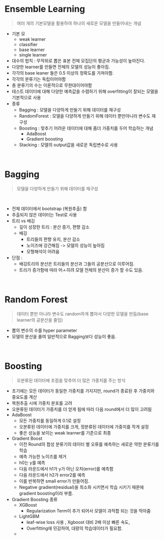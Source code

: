# Ensemble Learning 

  > 여러 개의 기본모델을 활용하여 하나의 새로운 모델을 만들어내는 개념

- 기본 모
    - weak learner
    - classifier
    - base learner
    - single learner
- 대수의 법칙 : 무작위로 뽑은 표본 전체 모집단의 평균과 가능성이 높아진다.
- 다양한 learner를 만들면 전체의 모델의 성능이 좋아짐.
- 각각의 base leaner 들은 0.5 이상의 정확도를 가져아함.
- 각각의 분류기는 독립이어야함
- 총 분류기의 수는 이론적으로 무한대이어야함 
- 테스트 데이터에 대해 다양한 예측값을 수렴하기 위해 overfitting이 잘되는 모델을 기본적으로 사용
- 종류 
    - Bagging : 모델을 다양하게 만들기 위해 데이터를 재구성 
    - RandomForest : 모델을 다양하게 만들기 위해 데이터 뿐만아니라 변수도 재구성
    - Boosting : 맞추기 어려운 데이터에 대해 좀더 가중치를 두어 학습하는 개념
        - AdaBoost
        - Gradient boosting
    - Stacking : 모델의 output값을 새로운 독립변수로 사용
    
<br>

# Bagging

>  모델을 다양하게 만들기 위해 데이터를 재구성 


<br>

- 전체 데이터에서 bootstrap (복원추출) 함
- 추출되지 않은 데이터는 Test로 사용
- 트리 vs 배깅
    - 깊이 성장한 트리 : 분산 증가, 편향 감소
    - 배깅 
        - 트리들의 편향 유지, 분산 감소
        - 노이즈에 강건해짐 -> 모델의 성능이 높아짐
        - 모형해석이 어려움
- 단점 : 
    - 배깅트리의 분산은 트리들의 분산과 그들의 공분산으로 이루어짐.
    - 트리가 증가함에 따라 어ㅗ히려 모델 전체의 분산이 증가 할 수도 있음.
    
<br>

# Random Forest 

> 데이터 뿐만 아니라 변수도 random하게 뽑아서 다양한 모델을 만듬(base learner의 공분산을 줄임)

- 뽑의 변수의 수를 hyper parameter 
- 모델의 분산을 줄여 일반적으로 Bagging보다 성능이 좋음.

<br>

# Boosting

> 오분류된 데이터에 초점을 맞추어 더 많은 가중치를 주는 방식 

- 초기에는 모든 데이터가 동일한 가중치를 가지지만, round가 종료된 후 가중치와 중요도를 계산
- 복원추출 시에 가중치 분포를 고려
- 오분류된 데이터가 가중치를 더 얻게 됨에 따라 다음 round에서 더 많이 고려됨
- AdaBoost
    - 모든 가중치를 동일하게 0.1로 설정
    - 오분류된 데이터에 가중치를 크게, 정분류된 데이터에 가중치를 작게 설정
    - 좋은 성능을 보이는 weak learner를 기준으로 최종
- Gradient Boost
    - 이전 Round의 합성 분류기의 데이터 별 오류를 예측하는 새로운 약한 분류기를 학습 
    - 예측 가능한 노이즈를 제거 
    - h0는 y를 예측 
    - 다음 라운드에서 h1가 y가 아닌 오차(error)를 예측함
    - 다음 라운드에서 h2가 error2를 예측
    - 이를 반복하면 small error가 만들어짐.
    - Negative gradient(residual)을 최소화 시키면서 학습 시키기 때문에 gradient boosting이라 부름.
- Gradient Boosting 종류 
    -  XGBoost
        -  Regularization Term이 추가 되어서 모델이 과적합 되는 것을 막아줌 
    - LightGBM 
        - leaf-wise loss 사용 , Xgboost 대비 2배 이상 빠른 속도, 
        - Overfitting에 민감하여, 대량의 학습데이터가 필요함.
    - 
        
    